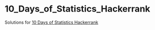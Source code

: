# 10_Days_of_Statistics_Hackerrank
Solutions for [10 Days of Statistics Hackerrank](https://www.hackerrank.com/domains/tutorials/10-days-of-statistics)
